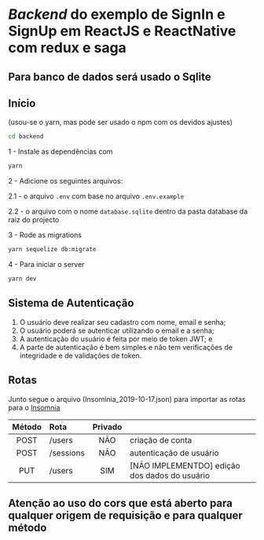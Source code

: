 # _Backend_ do exemplo de SignIn e SignUp em ReactJS e ReactNative com redux e saga

## Para banco de dados será usado o Sqlite

## Início

(usou-se o yarn, mas pode ser usado o npm com os devidos ajustes)

```sh
cd backend
```

1 - Instale as dependências com

```sh
yarn
```

2 - Adicione os seguintes arquivos:

2.1 - o arquivo `.env` com base no arquivo `.env.example`

2.2 - o arquivo com o nome `database.sqlite` dentro da pasta database da raiz do projecto

3 - Rode as migrations

```sh
yarn sequelize db:migrate
```

4 - Para iniciar o server

```sh
yarn dev
```

## Sistema de Autenticação

1. O usuário deve realizar seu cadastro com nome, email e senha;
2. O usuário poderá se autenticar utilizando o email e a senha;
3. A autenticação do usuário é feita por meio de token JWT; e
4. A parte de autenticação é bem simples e não tem verificações de integridade e de validações de token.

## Rotas

Junto segue o arquivo (Insominia_2019-10-17.json) para importar as rotas para o [Insomnia](https://insomnia.rest/)

| Método | Rota      | Privado |                                               |
| :----: | :-------- | :-----: | --------------------------------------------- |
|  POST  | /users    |   NÃO   | criação de conta                              |
|  POST  | /sessions |   NÃO   | autenticação de usuário                       |
|  PUT   | /users    |   SIM   | [NÃO IMPLEMENTDO] edição dos dados do usuário |

## **Atenção ao uso do cors que está aberto para qualquer origem de requisição e para qualquer método**

